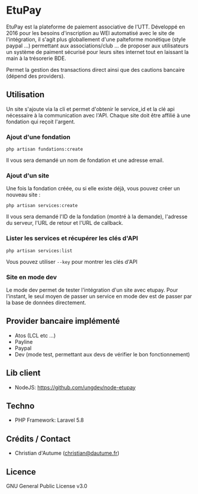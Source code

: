 # EtuPay

EtuPay est la plateforme de paiement associative de l'UTT. Développé en 2016 pour les besoins d'inscription au WEI automatisé avec le site de l'intégration, il s'agit plus globallement  d'une palteforme monétique (style paypal ...) permettant aux associations/club ... de proposer aux utilisateurs un système de paiment sécurisé pour leurs sites internet tout en laissant la main à la trésorerie BDE.

Permet la gestion des transactions direct ainsi que des cautions bancaire (dépend des providers).

## Utilisation

Un site s'ajoute via la cli et permet d'obtenir le service_id et la clé api nécessaire à la communication avec l'API. Chaque site doit être affilié à une fondation qui reçoit l'argent.

### Ajout d'une fondation
```
php artisan fundations:create
```
Il vous sera demandé un nom de fondation et une adresse email.


### Ajout d'un site
Une fois la fondation créée, ou si elle existe déjà, vous pouvez créer un nouveau site :
```
php artisan services:create
```
Il vous sera demandé l'ID de la fondation (montré à la demande), l'adresse du serveur, l'URL de retour et l'URL de callback.

### Lister les services et récupérer les clés d'API
```
php artisan services:list
```
Vous pouvez utiliser `--key` pour montrer les clés d'API

### Site en mode dev

Le mode dev permet de tester l'intégration d'un site avec etupay. Pour l'instant, le seul moyen de passer un service en mode dev est de passer par la base de données directement.

## Provider bancaire implémenté
- Atos (LCL etc ...)
- Payline
- Paypal
- Dev (mode test, permettant aux devs de vérifier le bon fonctionnement)

## Lib client
- NodeJS: https://github.com/ungdev/node-etupay

## Techno
 - PHP Framework: Laravel 5.8

 ## Crédits / Contact
 - Christian d'Autume (christian@dautume.fr)

 ## Licence
GNU General Public License v3.0
